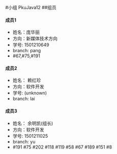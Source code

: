 #小组 PkuJava12
##组员
#### 成员1
- 姓名：庞华丽 
- 方向：新媒体技术方向
- 学号: 1501210649
- branch: pang
- #67,#75,#191
#### 成员2
- 姓名： 赖红珍
- 方向：软件开发
- 学号: (unknown)
- branch: lai
 
#### 成员3
- 姓名： 余明凯(组长)
- 方向：软件开发
- 学号: 1501211025
- branch: yu
- #191 #75 #202 #118 #119 #58 #67 #189 #151 #8 
